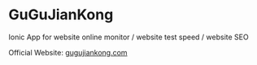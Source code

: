 # GuGuJianKong
Ionic App for website online monitor / website test speed / website SEO

Official Website: <a href="http://gugujiankong.com" title="Official Website" target="_blank">gugujiankong.com</a>
